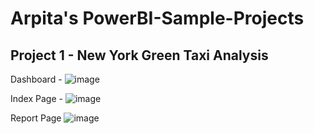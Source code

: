 # Arpita's PowerBI-Sample-Projects

## Project 1 - New York Green Taxi Analysis

Dashboard -
![image](https://github.com/arpitara/PowerBI-Sample-Projects/assets/46986493/33a4142e-8df9-40e9-9ab7-1874e79ffdd0)

Index Page - 
![image](https://github.com/arpitara/PowerBI-Sample-Projects/assets/46986493/12be1dd6-210c-4ead-8577-7e15d1008d67)

Report Page 
![image](https://github.com/arpitara/PowerBI-Sample-Projects/assets/46986493/d98aecb0-4e9e-4cf0-8178-42a8e0636473)


